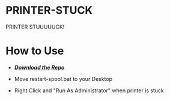 # PRINTER-STUCK
 PRINTER STUUUUUCK!


# How to Use
- ***[Download the Repo](https://github.com/Whats-A-MattR/PRINTER-STUCK/archive/refs/heads/main.zip)*** 

- Move restart-spool.bat to your Desktop

- Right Click and "Run As Administrator" when printer is stuck